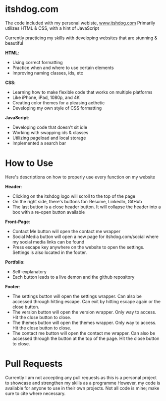 # itshdog.com
The code included with my personal webiste, www.itshdog.com
Primarily utilizes HTML & CSS, with a hint of JavaScript

Currently practicing my skills with developing websites that are stunning & beautiful

**HTML**:
* Using correct formatting
* Practice when and where to use certain elements
* Improving naming classes, ids, etc

**CSS**:
* Learning how to make flexible code that works on multiple platforms
* Like iPhone, iPad, 1080p, and 4K
* Creating color themes for a pleasing aethetic
* Developing my own style of CSS formatting

**JavaScript**:
* Developing code that doesn't sit idle
* Working with swapping ids & classes
* Utilizing pageload and local storage
* Implemented a search bar

# How to Use
Here's descriptions on how to properly use every function on my website

**Header**:
* Clicking on the itshdog logo will scroll to the top of the page
* On the right side, there's buttons for: Resume, LinkedIn, GitHub
* The last button is a close header button. It will collapse the header into a box with a re-open button available

**Front-Page**:
* Contact Me button will open the contact me wrapper
* Social Media button will open a new page for itshdog.com/social where my social media links can be found
* Press escape key anywhere on the website to open the settings. Settings is also located in the footer.

**Portfolio**:
* Self-explanatory
* Each button leads to a live demon and the github repository

**Footer**:
* The settings button will open the settings wrapper. Can also be accessed through hitting escape. Can exit by hitting escape again or the close button.
* The version button will open the version wrapper. Only way to access. Hit the close button to close.
* The themes button will open the themes wrapper. Only way to access. Hit the close button to close.
* The contact me button will open the contact me wrapper. Can also be accessed through the button at the top of the page. Hit the close button to close.

# Pull Requests
Currently I am not accepting any pull requests as this is a personal project to showcase and strengthen my skills as a programme
However, my code is available for anyone to use in their own projects. Not all code is mine; make sure to cite where necessary.
